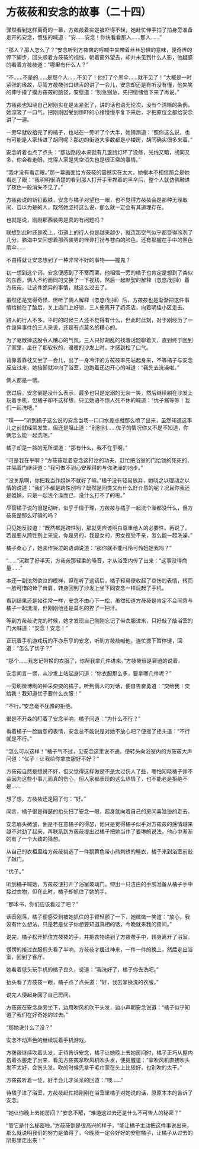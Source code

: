 # 方莜莜和安念的故事（二十四）

骤然看到这样离奇的一幕，方莜莜着实是被吓得不轻，她赶忙伸手拍了拍身旁准备走开的安念，慌张的喊道：“安……安念！你快看看那人……那人……”

“那人？那人怎么了？”安念听到方莜莜的呼喊中夹带着丝丝恐惧的意味，便奇怪的停下脚步，回头顺着方莜莜的视线，朝着窗外望去，却并未见到什么人影，他疑惑的看着方莜莜道：“哪里有什么人？”

“不……不是的……是那个人……不见了！他打了个黑伞……就不见了！”大概是一时紧张的缘故，尽管方莜莜张口结舌的讲了一会儿，安念却还是有听没有懂，他失笑的伸手摸了摸方莜莜的脑袋，安慰道：“别急别急，先把情绪缓下来了再说。”

方莜莜也知晓自己刚刚实在是太紧张了，讲的话也语无伦次，没有个清晰的条例，她深吸了一口气，把刚刚因受到惊吓的心绪慢慢平复下来后，才把原位全都给安念讲了一遍。

一旁早就收拾完了的橘子，也站在一旁听了个大半，她猜测道：“照你这么说，也有可能是人家转进了胡同呢？那边的街道大多数都是小楼房，胡同确实很多来着。”

安念听着也点了点头：“那边路段本来就有几盏路灯坏了没修，光线又暗，胡同又多，你会看走眼，觉得人家是凭空消失也是很正常的事情。”

“我才没有看走眼。”那一幕画面给方莜莜的震撼实在太大，她根本不相信那会是她看走了眼：“我明明很清楚的看到那人打开手里捏着的黑伞后，整个人就仿佛融进了夜色一般消失不见了。”

方莜莜说的斩钉截铁，安念与橘子对望也一眼，也不觉得方莜莜会是那种无理取闹、自以为是的人，既然她坚持这么说，那么就一定会有其道理存在。

也就是说，刚刚那西装男是真的有问题吗？

联想到此时还是晚上，街道上的行人也是越来越少，就连那空气似乎都变得冷冽了几分，脑海中又回想着那西装男的怪异打扮与苍白的脸色，还有那握在手中的黑色雨伞……

不由得就让安念想到了一种非常不好的事物——撞鬼？

初一想到这个词，安念便感到了不寒而栗，他相信一旁的橘子也肯定是想到了类似的东西，俩人不约而同的交换了一下视线，然后一起默契的解释（忽悠/划掉）着方莜莜，让这件诡异的事情，就这么过去了。

虽然还是觉得奇怪，但听了俩人解释（忽悠/划掉）后，方莜莜也是渐渐把这件事情给抛在了脑后，关上店门上好锁，三人便离开了奶茶店，向着明佳小区走去。

路人的行人不多，平时的时候三人还不觉得有什么，但此时此刻，对于刚经历了一件诡异事件的三人来说，还是有点莫名的糟心的。

为了驱散掉这股令人糟心的气氛，三人只好胡乱的找着话题聊着天，直到终于回到了家里，坐在了那软软的、暖暖的沙发上时，才感到松了口气。

背靠着靠枕又坐了一会儿，出了一身冷汗的方莜莜率先站起身来，不等橘子与安念反应过来，她抬脚就冲向了浴室，边跑着还边开心的喊道：“我先去洗澡啦。”

俩人都是一愣。

愣过后，安念倒是没什么表示，最多也只是宠溺的无奈一笑，然后继续躺在沙发上玩着手机，但橘子却不这样想，只见她语不惊人死不休的喊道：“优子酱等等！我们一起洗吧。”

“噗——”听到橘子这么说的安念当场一口口水差点就那么喷了出来，虽然知道这事儿之前就经常发生，但还是阻止道：“别别别……优子的情况你又不是不知道，你俩怎么能一起洗呢。”

橘子却是一脸的无所谓道：“那有什么，我不在乎啊。”

“可是我在乎啊？”方莜莜趁着安念这打岔的功夫，赶忙把浴室的门给锁的死死的，并隔着门继续道：“我可做不到心安理得的与你洗澡的地步。”

“没关系啊，你把我当作姐妹不就好了嘛。”橘子没有轻易放弃，她晓之以理动之以情的说道：“我们不都是跨性别吗？既然是同类又有什么好介意的呢？况且你我还是姐妹，只是一起洗个澡而已，没什么打不了的啦。”

尽管橘子说的很是动听，似乎于情于理，方莜莜与橘子一起洗个澡都没什么，但方莜莜是那么好骗的吗？

只见她反驳道：“既然都是跨性别，那就更应该明白尊重他人的必要性。再说了，若是要从跨性别上来说，你是男的，我是女的，男女授受不亲，怎么能一起洗澡。”

橘子桑心了，她装作哭泣的语调说道：“那你就不能可怜可怜姐姐我吗？”

“……”沉默了好半天，方莜莜那轻柔的嗓音，才从浴室内传了出来：“这事没得商量……”

本还一副泫然欲泣的模样，但在听了这话后，橘子轻易便收起了哀伤的表情，转而一脸可惜的耸了耸肩，转身回到了沙发上坐下同安念一样玩起了手机。

看到结果还是如往常一样，安念不由心下一松，虽然知道方莜莜是肯定不会同意与橘子一起洗澡，但刚刚他还是莫名的捏了一把汗。

等到方莜莜洗完的时候，她才发现自己刚刚忘记了带衣服进来，只好敲了敲浴室的门大喊道：“安念！安念！”

正玩着手机游戏玩的不亦乐乎的安念，听到方莜莜喊他，连忙摁下暂停键，回道：“怎么了优子？”

“那个……我忘记带换的衣服了，你帮我拿几件进来。”方莜莜很是窘迫的说着。

安念闻言一愣，从沙发上站起身问道：“你衣服那么多，要拿哪几件呢？”

一旁刷微博刷的神采奕奕的橘子，听到俩人的对话，便自告奋勇道：“交给我！交给我！我知道优子要什么衣服！”

“不行。”安念毫不犹豫的拒绝。

很是不开森的盯着了安念半响，橘子问道：“为什么不行？”

看着橘子一脸幽怨的表情，安念总不能说是对她不放心吧？便摇了摇头道：“不行就是不行。”

“怎么可以这样！”橘子气不过，见安念这里说不通，便转头向浴室内的方莜莜大声问道：“优子！让我给你拿衣服好不好？”

方莜莜自然是想说不好，但又觉得这样做是不是太过伤人了些，哪怕知晓橘子并不会因为这些小事儿而真的伤心，但人家都表现的这么热情了，也不能老是拒绝不是……

想了想，方莜莜还是回了句：“好。”

闻言，橘子很是得瑟的抬头扫了安念一眼，起身就向着自己的房间喜滋滋的走去。

安念眉头微皱，倒是不在意橘子的得瑟，他只是觉得橘子似乎对方莜莜的感情越来越不对劲了起来，再联系到方莜莜提出过橘子把她当作了姜琳的说法，他心中渐渐的有了一个大致的猜想。

从自己的衣柜里给方莜莜挑选了一件鹅黄色带小熊刺绣的睡衣，橘子来到浴室前敲了敲门。

“优子。”

听到橘子喊她，方莜莜便打开了浴室玻璃门，伸出一只洁白的手腕准备从橘子手中接过衣物，但在此时，橘子却抓住了她的手。

“那本书，你们应该看过了吧？”

话音刚落，橘子便感受到被她抓住的手臂轻颤了一下，她微微一笑道：“放心，我没有什么想法，只是若是优子你想要知道真相的话，今晚就来我的房间。”

说完，橘子松开抓住方莜莜的手，并把衣物递到了方莜莜手中，转身离开了浴室。

愣愣的接过衣服低头看了半响，方莜莜才缓过神来，一件一件的换上，然后走出浴室，回到了客厅。

她看着低头玩手机的橘子良久，说道：“我洗好了，橘子你去洗吧。”

抬头看了方莜莜一眼，橘子点了点头道：“好，我去拿换洗的衣服。”

说完人便起身回了自己房间。

方莜莜在安念身旁坐下，边用吹风机吹干头发，边小声朝安念说道：“橘子似乎知道了我们在好奇她的过去。”

“那她说什么了没？”

安念不动声色的继续玩着手机游戏，

方莜莜继续吹着头发，正待告诉安念，橘子让她晚上去她房间时，橘子正巧从屋内抱着衣服走了出来，看见方莜莜拿吹风机吹头发，便提醒道：“拿吹风机直接吹头发不太好，会伤头发。吹的时候先拿干毛巾蒙在头上比较好，也别吹的太干。”

方莜莜听着一怔，好半会儿才呆呆的回道：“噢……”

待橘子进了浴室，方莜莜赶忙把刚刚在浴室里橘子对她说的话，原原本本的告诉了安念。

“她让你晚上去她房间？”安念不解，“难道这过去还是什么不可告人的秘密？”

“管它是什么秘密啦。”方莜莜倒是很高兴的样子，“能让橘子主动把这件事说出来，那么就说明我们的努力是值得了，今晚我一定会好好的安慰橘子，让橘子从过去的阴影里走出来！”
